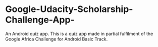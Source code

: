 # Google-Udacity-Scholarship-Challenge-App-
An Android quiz app.
This is a quiz app made in partial fulfilment of the Google Africa Challenge for Android Basic Track. 
